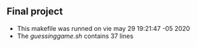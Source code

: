 ## Final project
- This makefile was runned on 
vie may 29 19:21:47 -05 2020
- The *guessinggame.sh* contains 37 lines
